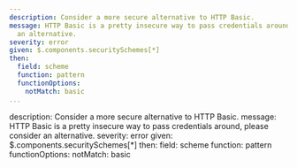 ---
description: Consider a more secure alternative to HTTP Basic.
message: HTTP Basic is a pretty insecure way to pass credentials around, please consider
  an alternative.
severity: error
given: $.components.securitySchemes[*]
then:
  field: scheme
  function: pattern
  functionOptions:
    notMatch: basic
...description: Consider a more secure alternative to HTTP Basic.
message: HTTP Basic is a pretty insecure way to pass credentials around, please consider
  an alternative.
severity: error
given: $.components.securitySchemes[*]
then:
  field: scheme
  function: pattern
  functionOptions:
    notMatch: basic
